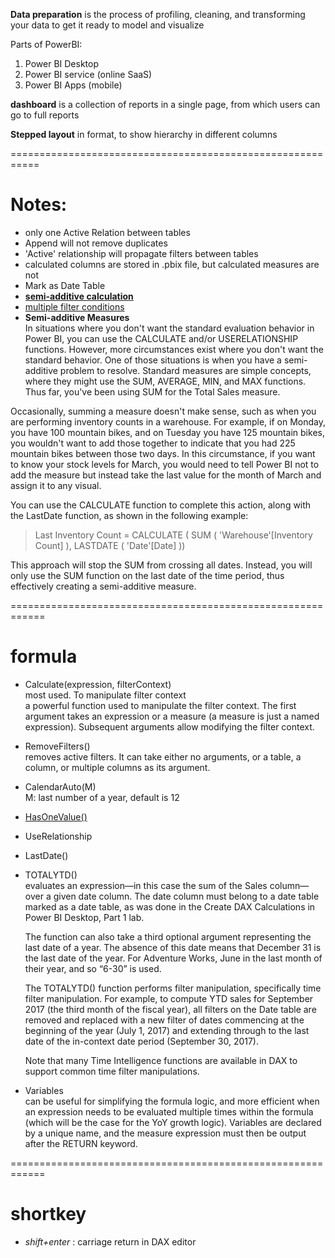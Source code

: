 
**Data preparation** is the process of profiling, cleaning, and transforming your data to get it ready to model and visualize

Parts of PowerBI:
1. Power BI Desktop
2. Power BI service (online SaaS)
3. Power BI Apps (mobile)

**dashboard** is a collection of reports in a single page, from which users can go to full reports

**Stepped layout** in format, to show hierarchy in different columns



===========================================================

# Notes:
+ only one Active Relation between tables
+ Append will not remove duplicates
+ 'Active' relationship will propagate filters between tables
+ calculated columns are stored in .pbix file, but calculated measures are not
+ Mark as Date Table
+ [**semi-additive calculation**](https://www.sqlbi.com/articles/semi-additive-measures-in-dax/)
+ [multiple filter conditions](https://www.sqlbi.com/articles/specifying-multiple-filter-conditions-in-calculate/)
+ **Semi-additive Measures**  
In situations where you don't want the standard evaluation behavior in Power BI, you can use the CALCULATE and/or USERELATIONSHIP functions. However, more circumstances exist where you don't want the standard behavior. One of those situations is when you have a semi-additive problem to resolve. Standard measures are simple concepts, where they might use the SUM, AVERAGE, MIN, and MAX functions. Thus far, you've been using SUM for the Total Sales measure.

Occasionally, summing a measure doesn't make sense, such as when you are performing inventory counts in a warehouse. For example, if on Monday, you have 100 mountain bikes, and on Tuesday you have 125 mountain bikes, you wouldn't want to add those together to indicate that you had 225 mountain bikes between those two days. In this circumstance, if you want to know your stock levels for March, you would need to tell Power BI not to add the measure but instead take the last value for the month of March and assign it to any visual.

You can use the CALCULATE function to complete this action, along with the LastDate function, as shown in the following example:

>Last Inventory Count =
>CALCULATE (
>    SUM ( 'Warehouse'[Inventory Count] ),
>    LASTDATE ( 'Date'[Date] ))

This approach will stop the SUM from crossing all dates. Instead, you will only use the SUM function on the last date of the time period, thus effectively creating a semi-additive measure.



============================================================
# formula
+ Calculate(expression, filterContext)  
    most used. To manipulate filter context  
    a powerful function used to manipulate the filter context. The first argument takes an expression or a measure (a measure is just a named expression). Subsequent arguments allow modifying the filter context.
+ RemoveFilters()  
    removes active filters. It can take either no arguments, or a table, a column, or multiple columns as its argument.
+ CalendarAuto(M)  
    M: last number of a year, default is 12
+ [HasOneValue()](https://docs.microsoft.com/en-us/dax/hasonevalue-function-dax)
+ UseRelationship
+ LastDate()
+ TOTALYTD()  
    evaluates an expression—in this case the sum of the Sales column—over a given date column. The date column must belong to a date table marked as a date table, as was done in the Create DAX Calculations in Power BI Desktop, Part 1 lab.

    The function can also take a third optional argument representing the last date of a year. The absence of this date means that December 31 is the last date of the year. For Adventure Works, June in the last month of their year, and so “6-30” is used.

    The TOTALYTD() function performs filter manipulation, specifically time filter manipulation. For example, to compute YTD sales for September 2017 (the third month of the fiscal year), all filters on the Date table are removed and replaced with a new filter of dates commencing at the beginning of the year (July 1, 2017) and extending through to the last date of the in-context date period (September 30, 2017).

    Note that many Time Intelligence functions are available in DAX to support common time filter manipulations.

+ Variables  
    can be useful for simplifying the formula logic, and more efficient when an expression needs to be evaluated multiple times within the formula (which will be the case for the YoY growth logic). Variables are declared by a unique name, and the measure expression must then be output after the RETURN keyword.


============================================================
# shortkey
+ *shift+enter* : carriage return in DAX editor